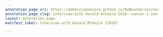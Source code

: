 ```yaml
---
annotation_page_uri: https://makenziepeacock.github.io/NoBoundaries/annotations/interview-with-donald-mckayle-2018--canvas-1-azmin.json
annotation_page_slug: interview-with-donald-mckayle-2018--canvas-1-azmin
layout: annotation_page
manifest_label: Interview with Donald McKayle [2018]

---
```

